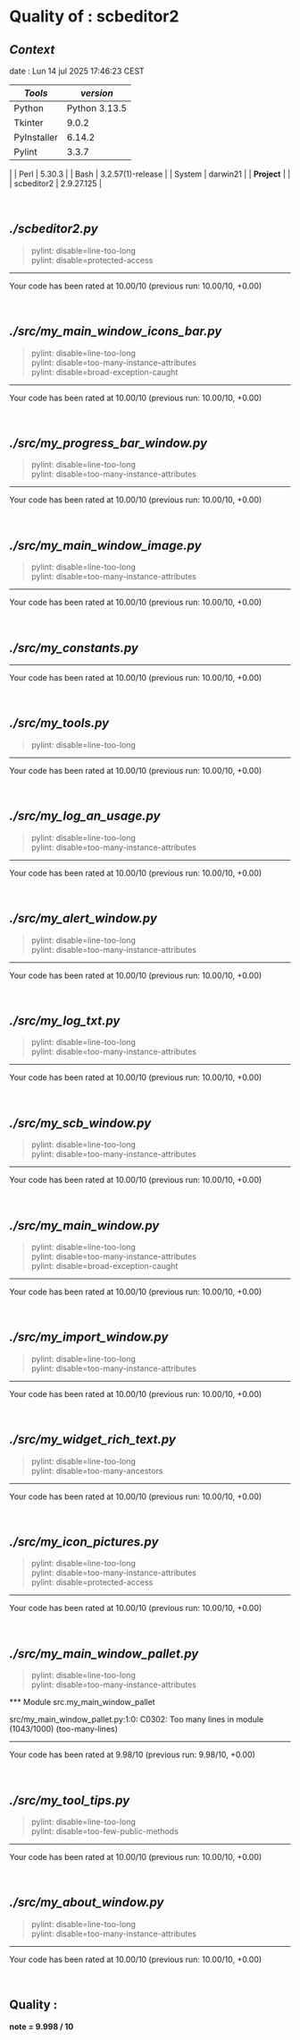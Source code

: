 # **Quality of :** **scbeditor2**

## *Context*

date :  Lun 14 jul 2025 17:46:23 CEST

| *Tools* | *version* |
| -------------- | -------------------------------- |
| Python | Python 3.13.5 |
| Tkinter | 9.0.2 |
| PyInstaller | 6.14.2 |
| Pylint | 3.3.7
 |
| Perl | 5.30.3 |
| Bash | 3.2.57(1)-release |
| System | darwin21 |
| **Project** |  |
| scbeditor2 | 2.9.27.125 |

&nbsp;

## *./scbeditor2.py*

> pylint: disable=line-too-long  
> pylint: disable=protected-access  
  
--------------------------------------------------------------------
Your code has been rated at 10.00/10 (previous run: 10.00/10, +0.00)

&nbsp;

## *./src/my_main_window_icons_bar.py*

> pylint: disable=line-too-long  
> pylint: disable=too-many-instance-attributes  
> pylint: disable=broad-exception-caught  
  
--------------------------------------------------------------------
Your code has been rated at 10.00/10 (previous run: 10.00/10, +0.00)

&nbsp;

## *./src/my_progress_bar_window.py*

> pylint: disable=line-too-long  
> pylint: disable=too-many-instance-attributes  
  
--------------------------------------------------------------------
Your code has been rated at 10.00/10 (previous run: 10.00/10, +0.00)

&nbsp;

## *./src/my_main_window_image.py*

> pylint: disable=line-too-long  
> pylint: disable=too-many-instance-attributes  
  
--------------------------------------------------------------------
Your code has been rated at 10.00/10 (previous run: 10.00/10, +0.00)

&nbsp;

## *./src/my_constants.py*

--------------------------------------------------------------------
Your code has been rated at 10.00/10 (previous run: 10.00/10, +0.00)

&nbsp;

## *./src/my_tools.py*

> pylint: disable=line-too-long
  
--------------------------------------------------------------------
Your code has been rated at 10.00/10 (previous run: 10.00/10, +0.00)

&nbsp;

## *./src/my_log_an_usage.py*

> pylint: disable=line-too-long  
> pylint: disable=too-many-instance-attributes  
  
--------------------------------------------------------------------
Your code has been rated at 10.00/10 (previous run: 10.00/10, +0.00)

&nbsp;

## *./src/my_alert_window.py*

> pylint: disable=line-too-long  
> pylint: disable=too-many-instance-attributes  
  
--------------------------------------------------------------------
Your code has been rated at 10.00/10 (previous run: 10.00/10, +0.00)

&nbsp;

## *./src/my_log_txt.py*

> pylint: disable=line-too-long  
> pylint: disable=too-many-instance-attributes  
  
--------------------------------------------------------------------
Your code has been rated at 10.00/10 (previous run: 10.00/10, +0.00)

&nbsp;

## *./src/my_scb_window.py*

> pylint: disable=line-too-long  
> pylint: disable=too-many-instance-attributes  
  
--------------------------------------------------------------------
Your code has been rated at 10.00/10 (previous run: 10.00/10, +0.00)

&nbsp;

## *./src/my_main_window.py*

> pylint: disable=line-too-long  
> pylint: disable=too-many-instance-attributes  
> pylint: disable=broad-exception-caught  
  
--------------------------------------------------------------------
Your code has been rated at 10.00/10 (previous run: 10.00/10, +0.00)

&nbsp;

## *./src/my_import_window.py*

> pylint: disable=line-too-long  
> pylint: disable=too-many-instance-attributes  
  
--------------------------------------------------------------------
Your code has been rated at 10.00/10 (previous run: 10.00/10, +0.00)

&nbsp;

## *./src/my_widget_rich_text.py*

> pylint: disable=line-too-long  
> pylint: disable=too-many-ancestors  
  
--------------------------------------------------------------------
Your code has been rated at 10.00/10 (previous run: 10.00/10, +0.00)

&nbsp;

## *./src/my_icon_pictures.py*

> pylint: disable=line-too-long  
> pylint: disable=too-many-instance-attributes  
> pylint: disable=protected-access  
  
--------------------------------------------------------------------
Your code has been rated at 10.00/10 (previous run: 10.00/10, +0.00)

&nbsp;

## *./src/my_main_window_pallet.py*

> pylint: disable=line-too-long  
> pylint: disable=too-many-instance-attributes  
  
*** Module src.my_main_window_pallet  

src/my_main_window_pallet.py:1:0: C0302: Too many lines in module (1043/1000) (too-many-lines)

------------------------------------------------------------------
Your code has been rated at 9.98/10 (previous run: 9.98/10, +0.00)

&nbsp;

## *./src/my_tool_tips.py*

> pylint: disable=line-too-long  
> pylint: disable=too-few-public-methods  
  
--------------------------------------------------------------------
Your code has been rated at 10.00/10 (previous run: 10.00/10, +0.00)

&nbsp;

## *./src/my_about_window.py*

> pylint: disable=line-too-long  
> pylint: disable=too-many-instance-attributes  
  
--------------------------------------------------------------------
Your code has been rated at 10.00/10 (previous run: 10.00/10, +0.00)

&nbsp;

## **Quality** :
**note = 9.998 / 10**

